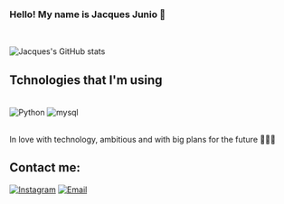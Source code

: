 ### Hello! My name is Jacques Junio 👋
<br/> 

![Jacques's GitHub stats](https://github-readme-stats.vercel.app/api?username=Jacques-Drumond&theme=dracula&show_icons=true)

## Tchnologies that I'm using 
<div style="display: inline_block"><br/>
    <img align="center" alt="Python" src="https://img.shields.io/badge/Python-14354C?style=for-the-badge&logo=python&logoColor=white"/>
    <img align="center" alt="mysql" src="https://img.shields.io/badge/MySQL-00000F?style=for-the-badge&logo=mysql&logoColor=white"/>
<div/><br/>

In love with technology, ambitious and with big plans for the future 👨‍💻🚀

## Contact me: 
[![Instagram](https://img.shields.io/badge/LinkedIn-0077B5?style=for-the-badge&logo=linkedin&logoColor=white
)](https://www.linkedin.com/in/jacques-junio-23a5811bb)
[![Email](https://img.shields.io/badge/Microsoft_Outlook-0078D4?style=for-the-badge&logo=microsoft-outlook&logoColor=white
)](mailto:jacques.junio@hotmail.com)
